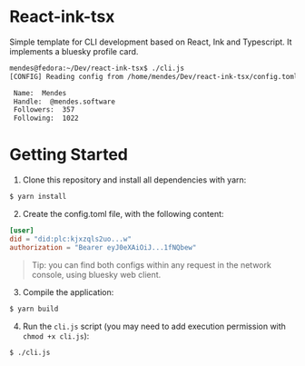 # React-ink-tsx
Simple template for CLI development based on React, Ink and Typescript. It implements a bluesky profile card.

```bash
mendes@fedora:~/Dev/react-ink-tsx$ ./cli.js
[CONFIG] Reading config from /home/mendes/Dev/react-ink-tsx/config.toml

 Name:  Mendes
 Handle:  @mendes.software
 Followers:  357
 Following:  1022
```

# Getting Started
1. Clone this repository and install all dependencies with yarn:

```bash
$ yarn install
```

2. Create the config.toml file, with the following content:
```toml
[user]
did = "did:plc:kjxzqls2uo...w"
authorization = "Bearer eyJ0eXAiOiJ...1fNQbew"
```

> Tip: you can find both configs within any request in the network console, using bluesky web client.

3. Compile the application:
```bash
$ yarn build
```

4. Run the `cli.js` script (you may need to add execution permission with `chmod +x cli.js`):

```bash
$ ./cli.js
```